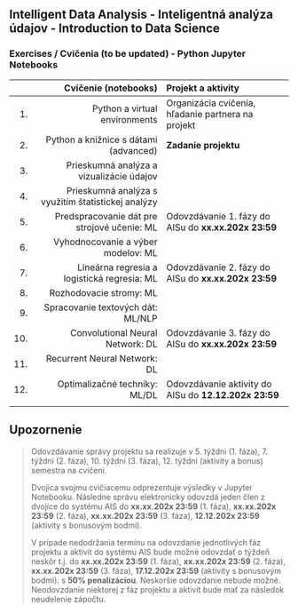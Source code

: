 ## Intelligent Data Analysis - Inteligentná analýza údajov - Introduction to Data Science 
### Exercises / Cvičenia (to be updated) - Python Jupyter Notebooks

|     | Cvičenie (notebooks)                                 | Projekt a aktivity                                    |
| ---:| ---------------------------------------------------: | :-----------------------------------------------------|
| 1.  | Python a virtual environments                        | Organizácia cvičenia, hľadanie partnera na projekt    |
| 2.  | Python a knižnice s dátami (advanced)                | **Zadanie projektu**                                  |
| 3.  | Prieskumná analýza a vizualizácie údajov             |   |
| 4.  | Prieskumná analýza s využitím štatistickej analýzy   |   |
| 5.  | Predspracovanie dát pre strojové učenie: ML          | Odovzdávanie 1. fázy do AISu do **xx.xx.202x 23:59**  |
| 6.  | Vyhodnocovanie a výber modelov: ML                   |   |
| 7.  | Lineárna regresia a logistická regresia: ML          | Odovzdávanie 2. fázy do AISu do **xx.xx.202x 23:59**  |
| 8.  | Rozhodovacie stromy: ML                              |   |
| 9.  | Spracovanie textových dát: ML/NLP                    |   |
| 10. | Convolutional Neural Network: DL                     | Odovzdávanie 3. fázy do AISu do **xx.xx.202x 23:59**  |
| 11. | Recurrent Neural Network: DL	                       |   |
| 12. | Optimalizačné techniky: ML/DL                        | Odovzdávanie aktivity do AISu do **12.12.202x 23:59** |
|     |                                                      |   |

## Upozornenie

> Odovzdávanie správy projektu sa realizuje v
> 5. týždni (1. fáza),
> 7. týždni (2. fáza),
> 10. týždni (3. fáza),
> 12. týždni (aktivity a bonus) semestra na cvičení. 
> 
> Dvojica svojmu cvičiacemu odprezentuje výsledky v Jupyter Notebooku. Následne správu elektronicky odovzdá jeden člen z dvojice do systému AIS do
> **xx.xx.202x 23:59** (1. fáza),
> **xx.xx.202x 23:59** (2. fáza),
> **xx.xx.202x 23:59** (3. fáza),
> **12.12.202x 23:59** (aktivity s bonusovým bodmi).
> 
> V prípade nedodržania termínu na odovzdanie jednotlivých fáz projektu a aktivít do systému AIS bude možné odovzdať o týždeň neskôr t.j. do
> **xx.xx.202x 23:59** (1. fáza),
> **xx.xx.202x 23:59** (2. fáza),
> **xx.xx.202x 23:59** (3. fáza),
> **17.12.202x 23:59** (aktivity s bonusovým bodmi).
> s **50% penalizáciou**. 
> Neskoršie odovzdanie nebude možné. Neodovzdanie niektorej z fáz projektu a aktivít bude mať za následok neudelenie zápočtu.
